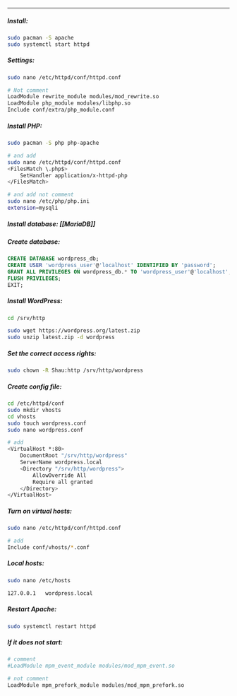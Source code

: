 
___
##### Install:
```ZSH
sudo pacman -S apache
sudo systemctl start httpd
```
##### Settings:
```ZSH
sudo nano /etc/httpd/conf/httpd.conf

# Not comment
LoadModule rewrite_module modules/mod_rewrite.so
LoadModule php_module modules/libphp.so
Include conf/extra/php_module.conf
```
##### Install PHP:
```ZSH
sudo pacman -S php php-apache

# and add
sudo nano /etc/httpd/conf/httpd.conf
<FilesMatch \.php$>
    SetHandler application/x-httpd-php
</FilesMatch>

# and add not comment
sudo nano /etc/php/php.ini
extension=mysqli
```
##### Install database: [[MariaDB]]
##### Create database:
```SQL
CREATE DATABASE wordpress_db;
CREATE USER 'wordpress_user'@'localhost' IDENTIFIED BY 'password';
GRANT ALL PRIVILEGES ON wordpress_db.* TO 'wordpress_user'@'localhost';
FLUSH PRIVILEGES;
EXIT;
```
##### Install WordPress:
```ZSH
cd /srv/http

sudo wget https://wordpress.org/latest.zip
sudo unzip latest.zip -d wordpress
```
##### Set the correct access rights:
```ZSH
sudo chown -R Shau:http /srv/http/wordpress
```
##### Create config file:
```ZSH
cd /etc/httpd/conf
sudo mkdir vhosts
cd vhosts
sudo touch wordpress.conf
sudo nano wordpress.conf

# add
<VirtualHost *:80>
    DocumentRoot "/srv/http/wordpress"
    ServerName wordpress.local
    <Directory "/srv/http/wordpress">
        AllowOverride All
        Require all granted
    </Directory>
</VirtualHost>
```
##### Turn on virtual hosts:
```ZSH
sudo nano /etc/httpd/conf/httpd.conf

# add 
Include conf/vhosts/*.conf
```
##### Local hosts:
```ZSH
sudo nano /etc/hosts

127.0.0.1   wordpress.local
```
##### Restart Apache:
```ZSH
sudo systemctl restart httpd
```

##### If it does not start:
```ZSH
# comment
#LoadModule mpm_event_module modules/mod_mpm_event.so

# not comment
LoadModule mpm_prefork_module modules/mod_mpm_prefork.so
```